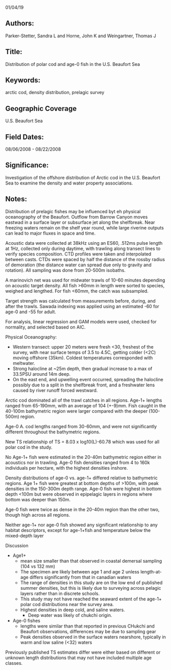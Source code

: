 01/04/19
## Authors:
Parker-Stetter, Sandra L and Horne, John K and Weingartner, Thomas J
## Title:
Distribution of polar cod and age-0 fish in the U.S. Beaufort Sea
## Keywords:
arctic cod, density distribution, prelagic survey
## Geographic Coverage
U.S. Beaufort Sea
## Field Dates:
08/06/2008 - 08/22/2008
## Significance:
Investigation of the offshore distribution of Arctic cod in the U.S. Beaufort Sea to examine the density and water property associations.

## Notes:
Distribution of prelagic fishes may be influenced byt eh physical oceanography of the Beaufort.  Outflow from Barrow Canyon moves eastwad in a surface layer or subsurface jet along the shelfbreak.  Near freezing waters remain on the shelf year round, while large riverine outputs can lead to major fluxes in space and time.

Acoustic data were collected at 38kHz using an ES60, .512ms pulse length at 1Hz, collected only during daytime, with trawling along transect lines to verify species composition.  CTD profiles were taken and interpolated between casts.  CTDs were spaced by half the distance of the rossby radius of demoration (the distance water can spread due only to gravity and rotation).  All sampling was done from 20-500m isobaths.

A marinovich net was used for midwater trawls of 10-60 minutes depending on acoustic target density.  All fish >60mm in length were sorted to species, weighed and lengthed.  For fish <60mm, the catch was subsampled.

Target strength was calculated from measurements before, during, and after the trawls.  Sawada indexing was applied using an estimated -60 for age-0 and -55 for adult.

For analysis, linear regression and GAM models were used, checked for normality, and selected based on AIC.

Physical Oceanography:
- Western transect: upper 20 meters were fresh <30, freshest of the survey, with near surface temps of 3.5 to 4.5C, getting colder (<2C) moving offshore (35km).  Coldest temperatures corresponded with meltwater.
- Strong halocline at ~25m depth, then gradual increase to a max of 33.5PSU around 14m deep.
- On the east end, and upwelling event occurred, spreading the halocline possibly due to a split in the shelfbreak front, and a freshwater lens caused by river runoff forced westward.

Arctic cod dominated all of the trawl catches in all regions.  Age-1+ lengths ranged from 65-190mm, with an average of 104 (+-9)mm.  Fish caught in the 40-100m bathymetric region were larger compared with the deeper (100-500m) region.

Age-0 A. cod lengths ranged from 30-60mm, and were not significantly different throughout the bathymetric regions.

New TS relationship of TS = 8.03 x log10(L)-60.78 which was used for all polar cod in the study.

No Age-1+ fish were estimated in the 20-40m bathymetric region either in acoustics nor in trawling.  Age-0 fish densities ranged from 4 to 160k individuals per hectare, with the highest densities inshore.

Density distributions of age-0 vs. age-1+ differed relative to bathymetric regions.  Age 1+ fish were greatest at bottom depths of >100m, with peak densities in the 150-300m depth range.  Age-0 fish were highest in bottom depth <100m but were observed in epipelagic layers in regions where bottom was deeper than 150m.

Age-0 fish were twice as dense in the 20-40m region than the other two, though high across all regions.

Neither age-1+ nor age-0 fish showed any significant relationship to any habitat descriptors, except for age-1+fish and temperature below the mixed-depth layer

Discussion
- Age1+
  - mean size smaller than that observed in coastal demersal sampling (104 vs 132 mm)
  - The specimen are likely between age 1 and age 2 unless length-at-age differs significantly from that in canadian waters
  - The range of densities in this study are on the low end of published summer densities, but this is likely due to surveying across pelagic layers rather than in discrete schools.
  - This study may not have reached the seaward extent of the age-1+ polar cod distributions near the survey area.
  - Highest densities in deep cold, and saline waters.
    - Deep water was likely of chukchi origin.
- Age-0 fishes
  - lengths were similar than that reported in previous CHukchi and Beaufort observations, differences may be due to sampling gear
  - Peak densities observed in the surface waters nearshore, typically in warm and low saline (<32) waters

Previously published TS estimates differ were either based on different or unknown length distributions that may not have included multiple age classes.
